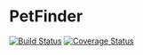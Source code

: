 # PetFinder

[![Build Status](https://travis-ci.org/HerbMat/PetFinder.svg?branch=test)](https://travis-ci.org/HerbMat/PetFinder)
[![Coverage Status](https://coveralls.io/repos/github/HerbMat/PetFinder/badge.svg?branch=master)](https://coveralls.io/github/HerbMat/PetFinder?branch=master)

